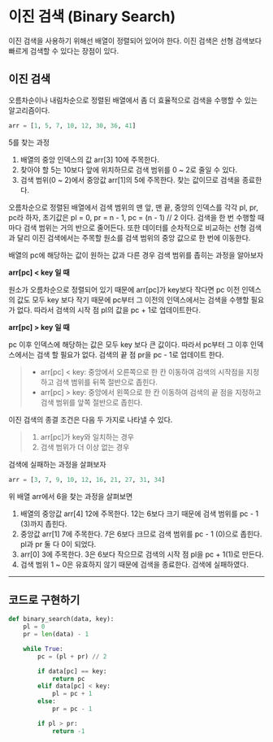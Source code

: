 # 이진 검색 (Binary Search)

이진 검색을 사용하기 위해선 배열이 정렬되어 있어야 한다. 이진 검색은 선형 검색보다 빠르게 검색할 수 있다는 장점이 있다.

## 이진 검색

오름차순이나 내림차순으로 정렬된 배열에서 좀 더 효율적으로 검색을 수행할 수 있는 알고리즘이다.

```python
arr = [1, 5, 7, 10, 12, 30, 36, 41]
```

5를 찾는 과정

1. 배열의 중앙 인덱스의 값 arr[3] 10에 주목한다.
2. 찾아야 할 5는 10보다 앞에 위치하므로 검색 범위를 0 ~ 2로 줄일 수 있다.
3. 검색 범위(0 ~ 2)에서 중앙값 arr[1]의 5에 주목한다. 찾는 값이므로 검색을 종료한다.

오름차순으로 정렬된 배열에서 검색 범위의 맨 앞, 맨 끝, 중앙의 인덱스를 각각 pl, pr, pc라 하자, 초기값은 pl = 0, pr = n - 1, pc = (n - 1) // 2 이다. 검색을 한 번 수행할 때마다 검색 범위는 거의 반으로 줄어든다. 또한 데이터를 순차적으로 비교하는 선형 검색과 달리 이진 검색에서는 주목할 원소를 검색 범위의 중앙 값으로 한 번에 이동한다.

배열의 pc에 해당하는 값이 원하는 값과 다른 경우 검색 범위를 좁히는 과정을 알아보자

**arr[pc] < key 일 때**

원소가 오름차순으로 정렬되어 있기 때문에 arr[pc]가 key보다 작다면 pc 이전 인덱스의 값도 모두 key 보다 작기 때문에 pc부터 그 이전의 인덱스에서는 검색을 수행할 필요가 없다. 따라서 검색의 시작 점 pl의 값을 pc + 1로 업데이트한다.

**arr[pc] > key 일 때**

pc 이후 인덱스에 해당하는 값은 모두 key 보다 큰 값이다. 따라서 pc부터 그 이후 인덱스에서는 검색 할 필요가 없다. 검색의 끝 점 pr을 pc - 1로 업데이트 한다.

> - arr[pc] < key: 중앙에서 오른쪽으로 한 칸 이동하여 검색의 시작점을 지정하고 검색 범위를 뒤쪽 절반으로 좁힌다.
> - arr[pc] > key: 중앙에서 왼쪽으로 한 칸 이동하여 검색의 끝 점을 지정하고 검색 범위를 앞쪽 절반으로 좁힌다.

이진 검색의 종결 조건은 다음 두 가지로 나타낼 수 있다.

> 1. arr[pc]가 key와 일치하는 경우
> 2. 검색 범위가 더 이상 없는 경우

검색에 실패하는 과정을 살펴보자

```python
arr = [3, 7, 9, 10, 12, 16, 21, 27, 31, 34]
```

위 배열 arr에서 6을 찾는 과정을 살펴보면

1. 배열의 중앙값 arr[4] 12에 주목한다. 12는 6보다 크기 때문에 검색 범위를 pc - 1 (3)까지 좁힌다.
2. 중앙값 arr[1] 7에 주목한다. 7은 6보다 크므로 검색 범위를 pc - 1 (0)으로 좁힌다. pl과 pr 둘 다 0이 되었다.
3. arr[0] 3에 주목한다. 3은 6보다 작으므로 검색의 시작 점 pl을 pc + 1(1)로 만든다.
4. 검색 범위 1 ~ 0은 유효하지 않기 때문에 검색을 종료한다. 검색에 실패하였다.

***

## 코드로 구현하기

```python
def binary_search(data, key):
    pl = 0
    pr = len(data) - 1

    while True:
        pc = (pl + pr) // 2

        if data[pc] == key:
            return pc
        elif data[pc] < key:
            pl = pc + 1
        else:
            pr = pc - 1

        if pl > pr:
            return -1
```
